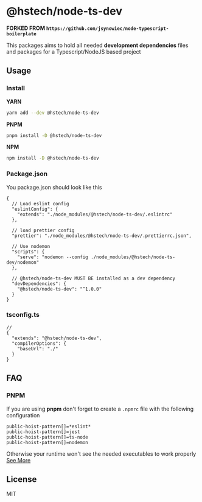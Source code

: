 # @hstech/node-ts-dev

**FORKED FROM `https://github.com/jsynowiec/node-typescript-boilerplate`**

This packages aims to hold all needed **development dependencies** files and packages for a Typescript/NodeJS based project

## Usage

### Install

**YARN**

```bash
yarn add --dev @hstech/node-ts-dev
```

**PNPM**

```bash
pnpm install -D @hstech/node-ts-dev
```

**NPM**

```bash
npm install -D @hstech/node-ts-dev
```

### Package.json

You package.json should look like this

```jsonc
{
  // Load eslint config
  "eslintConfig": {
    "extends": "./node_modules/@hstech/node-ts-dev/.eslintrc"
  },

  // load prettier config
  "prettier": "./node_modules/@hstech/node-ts-dev/.prettierrc.json",

  // Use nodemon
  "scripts": {
    "serve": "nodemon --config ./node_modules/@hstech/node-ts-dev/nodemon"
  },

  // @hstech/node-ts-dev MUST BE installed as a dev dependency
  "devDependencies": {
    "@hstech/node-ts-dev": "^1.0.0"
  }
}
```

### tsconfig.ts

```jsonc
//
{
  "extends": "@hstech/node-ts-dev",
  "compilerOptions": {
    "baseUrl": "./"
  }
}
```

## FAQ

### PNPM

If you are using **pnpm** don't forget to create a `.npmrc` file with the following configuration

```
public-hoist-pattern[]=*eslint*
public-hoist-pattern[]=jest
public-hoist-pattern[]=ts-node
public-hoist-pattern[]=nodemon
```

Otherwise your runtime won't see the needed executables to work properly [See More](https://pnpm.io/npmrc#public-hoist-pattern)

## License

MIT

